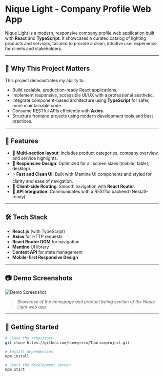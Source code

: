 # Nique Light - Company Profile Web App

Nique Light is a modern, responsive company profile web application built with **React** and **TypeScript**. It showcases a curated catalog of lighting products and services, tailored to provide a clean, intuitive user experience for clients and stakeholders.

---

## 🌟 Why This Project Matters

This project demonstrates my ability to:
- Build scalable, production-ready React applications.
- Implement responsive, accessible UI/UX with a professional aesthetic.
- Integrate component-based architecture using **TypeScript** for safer, more maintainable code.
- Consume RESTful APIs efficiently with **Axios**.
- Structure frontend projects using modern development tools and best practices.

---

## 🚀 Features

- 🧭 **Multi-section layout**: Includes product categories, company overview, and service highlights.
- 📱 **Responsive Design**: Optimized for all screen sizes (mobile, tablet, desktop).
- ⚡ **Fast and Clean UI**: Built with Mantine UI components and styled for clarity and ease of navigation.
- 🔁 **Client-side Routing**: Smooth navigation with **React Router**.
- 📡 **API Integration**: Communicates with a RESTful backend (NestJS-ready).

---

## 🛠️ Tech Stack

- **React.js** (with TypeScript)
- **Axios** for HTTP requests
- **React Router DOM** for navigation
- **Mantine** UI library
- **Context API** for state management
- **Mobile-first Responsive Design**

---

## 📷 Demo Screenshots

![Demo Screenshot](./assets/screenshot.png)

> _Showcase of the homepage and product listing section of the Nique Light web app._

---

## 🧪 Getting Started

```bash
# Clone the repository
git clone https://github.com/davegerim/Tourismproject.git

# Install dependencies
npm install

# Start the development server
npm start
